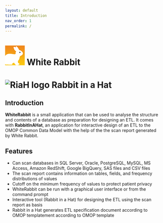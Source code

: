 ```yaml
---
layout: default
title: Introduction
nav_order: 1
permalink: /
---
```


# ![WR logo](https://github.com/OHDSI/WhiteRabbit/blob/master/whiterabbit/src/main/resources/org/ohdsi/whiteRabbit/WhiteRabbit64.png) White Rabbit 

# ![RiaH logo](https://github.com/OHDSI/WhiteRabbit/blob/master/rabbitinahat/src/main/resources/org/ohdsi/rabbitInAHat/RabbitInAHat64.png) Rabbit in a Hat


## Introduction
**WhiteRabbit** is a small application that can be used to analyse the structure and contents 
of a database as preparation for designing an ETL. It comes with **RabbitInAHat**, 
an application for interactive design of an ETL to the OMOP Common Data Model 
with the help of the the scan report generated by White Rabbit. 

## Features
- Can scan databases in SQL Server, Oracle, PostgreSQL, MySQL, MS Access, Amazon RedShift, Google BigQuery, SAS files and CSV files
- The scan report contains information on tables, fields, and frequency distributions of values
- Cutoff on the minimum frequency of values to protect patient privacy
- WhiteRabbit can be run with a graphical user interface or from the command prompt
- Interactive tool (Rabbit in a Hat) for designing the ETL using the scan report as basis
- Rabbit in a Hat generates ETL specification document according to OMOP templatement according to OMOP template